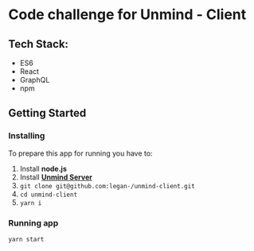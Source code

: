# Code challenge for Unmind - Client

## Tech Stack:

- ES6
- React
- GraphQL
- npm

## Getting Started

### Installing

To prepare this app for running you have to:

1. Install **node.js**
2. Install [**Unmind Server**](https://github.com/legan-/unmind-server)
3. `git clone git@github.com:legan-/unmind-client.git`
4. `cd unmind-client`
5. `yarn i`

### Running app

`yarn start`
